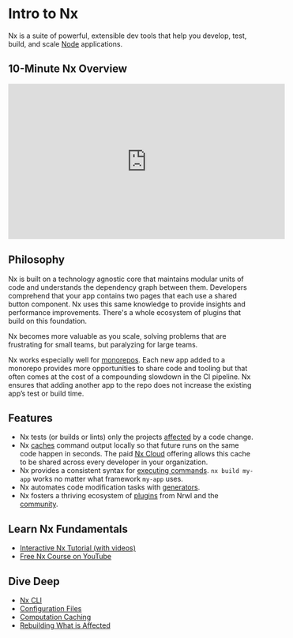 # Intro to Nx

Nx is a suite of powerful, extensible dev tools that help you develop, test, build, and scale [Node](/{{framework}}/node/overview) applications.

## 10-Minute Nx Overview

<iframe width="560" height="315" src="https://www.youtube.com/embed/cXOkmOy-8dk" frameborder="0" allow="accelerometer; autoplay; clipboard-write; encrypted-media; gyroscope; picture-in-picture" allowfullscreen></iframe>

## Philosophy

Nx is built on a technology agnostic core that maintains modular units of code and understands the dependency graph between them. Developers comprehend that your app contains two pages that each use a shared button component. Nx uses this same knowledge to provide insights and performance improvements. There's a whole ecosystem of plugins that build on this foundation.

Nx becomes more valuable as you scale, solving problems that are frustrating for small teams, but paralyzing for large teams.

Nx works especially well for [monorepos](/{{framework}}/core-concepts/why-monorepos). Each new app added to a monorepo provides more opportunities to share code and tooling but that often comes at the cost of a compounding slowdown in the CI pipeline. Nx ensures that adding another app to the repo does not increase the existing app’s test or build time.

## Features

- Nx tests (or builds or lints) only the projects [affected](/{{framework}}/cli/affected) by a code change.
- Nx [caches](/{{framework}}/core-concepts/computation-caching) command output locally so that future runs on the same code happen in seconds. The paid [Nx Cloud](https://nx.app) offering allows this cache to be shared across every developer in your organization.
- Nx provides a consistent syntax for [executing commands](/{{framework}}/executors/using-builders). `nx build my-app` works no matter what framework `my-app` uses.
- Nx automates code modification tasks with [generators](/{{framework}}/cli/affected).
- Nx fosters a thriving ecosystem of [plugins](/{{framework}}/generators/using-schematics) from Nrwl and the [community](/nx-community).

## Learn Nx Fundamentals

- [Interactive Nx Tutorial (with videos)](/{{framework}}/tutorial/01-create-application)
- [Free Nx Course on YouTube](https://www.youtube.com/watch?time_continue=49&v=2mYLe9Kp9VM&feature=emb_logo)

## Dive Deep

- [Nx CLI](/{{framework}}/getting-started/nx-cli)
- [Configuration Files](/{{framework}}/core-concepts/configuration)
- [Computation Caching](/{{framework}}/core-concepts/computation-caching)
- [Rebuilding What is Affected](/{{framework}}/core-concepts/affected)
